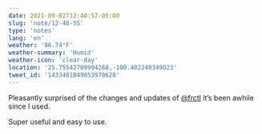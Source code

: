 ```yaml
---
date: 2021-09-02T12:40:57-05:00
slug: 'note/12-40-55'
type: 'notes'
lang: 'en'
weather: '86.74°F'
weather-summary: 'Humid'
weather-icon: 'clear-day'
location: '25.75542709994268,-100.402240349023'
tweet_id: '1433481849053978628'
---
```

Pleasantly surprised of the changes and updates of [@frctl](https://twitter.com/@frctl) it’s been awhile since I used. 

Super useful and easy to use.
